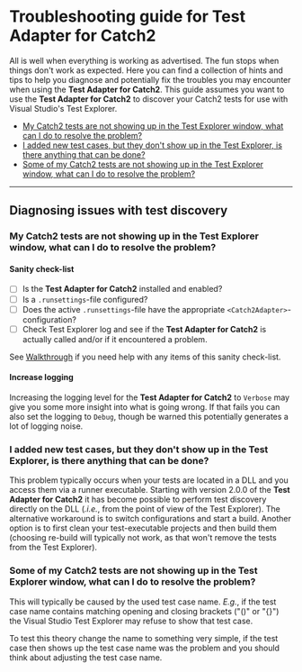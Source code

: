 # Troubleshooting guide for Test Adapter for Catch2

All is well when everything is working as advertised. The fun stops when things don't work as expected. Here you can find a collection of hints and tips to help you diagnose and potentially fix the troubles you may encounter when using the **Test Adapter for Catch2**. This guide assumes you want to use the **Test Adapter for Catch2** to discover your Catch2 tests for use with Visual Studio's Test Explorer.

- [My Catch2 tests are not showing up in the Test Explorer window, what can I do to resolve the problem?](#my-catch2-tests-are-not-showing-up-in-the-test-explorer-window-what-can-i-do-to-resolve-the-problem)
- [I added new test cases, but they don't show up in the Test Explorer, is there anything that can be done?](#i-added-new-test_cases-but-they-dont-show-up-in-the-test-explorer-is-there-anything-that-can-be-done)
- [Some of my Catch2 tests are not showing up in the Test Explorer window, what can I do to resolve the problem?](#some-of-my-catch2-tests-are-not-showing-up-in-the-test-explorer-window-what-can-i-do-to-resolve-the-problem)

---

## Diagnosing issues with test discovery

### My Catch2 tests are not showing up in the Test Explorer window, what can I do to resolve the problem?

#### Sanity check-list

- [ ] Is the **Test Adapter for Catch2** installed and enabled?
- [ ] Is a `.runsettings`-file configured?
- [ ] Does the active `.runsettings`-file have the appropriate `<Catch2Adapter>`-configuration?
- [ ] Check Test Explorer log and see if the **Test Adapter for Catch2** is actually called and/or if it encountered a problem.

See [Walkthrough]() if you need help with any items of this sanity check-list.

#### Increase logging

Increasing the logging level for the **Test Adapter for Catch2** to `Verbose` may give you some more insight into what is going wrong. If that fails you can also set the logging to `Debug`, though be warned this potentially generates a lot of logging noise.

### I added new test cases, but they don't show up in the Test Explorer, is there anything that can be done?

This problem typically occurs when your tests are located in a DLL and you access them via a runner executable. Starting with version 2.0.0 of the **Test Adapter for Catch2** it has become possible to perform test discovery directly on the DLL (_.i.e._, from the point of view of the Test Explorer). The alternative workaround is to switch configurations and start a build. Another option is to first clean your test-executable projects and then build them (choosing re-build will typically not work, as that won't remove the tests from the Test Explorer).

### Some of my Catch2 tests are not showing up in the Test Explorer window, what can I do to resolve the problem?

This will typically be caused by the used test case name. _E.g._, if the test case name contains matching opening and closing brackets ("()" or "{}") the Visual Studio Test Explorer may refuse to show that test case.

To test this theory change the name to something very simple, if the test case then shows up the test case name was the problem and you should think about adjusting the test case name.
